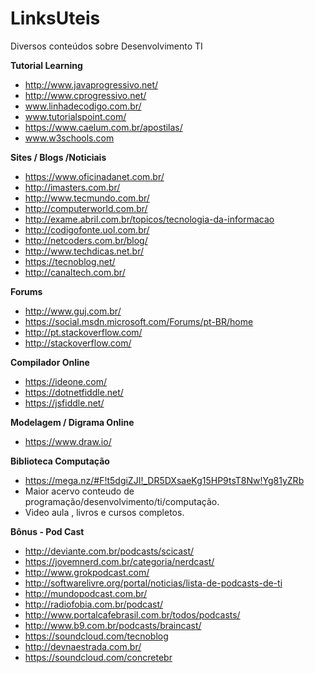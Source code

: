 # LinksUteis
Diversos conteúdos sobre Desenvolvimento TI

**Tutorial Learning** 
* http://www.javaprogressivo.net/
* http://www.cprogressivo.net/
* www.linhadecodigo.com.br/
* www.tutorialspoint.com/
* https://www.caelum.com.br/apostilas/
* www.w3schools.com

**Sites / Blogs /Noticiais**
* https://www.oficinadanet.com.br/
* http://imasters.com.br/
* http://www.tecmundo.com.br/
* http://computerworld.com.br/ 
* http://exame.abril.com.br/topicos/tecnologia-da-informacao 
* http://codigofonte.uol.com.br/
* http://netcoders.com.br/blog/
* http://www.techdicas.net.br/
* https://tecnoblog.net/
* http://canaltech.com.br/

**Forums**
* http://www.guj.com.br/
* https://social.msdn.microsoft.com/Forums/pt-BR/home
* http://pt.stackoverflow.com/
* http://stackoverflow.com/

**Compilador Online**
* https://ideone.com/
* https://dotnetfiddle.net/
* https://jsfiddle.net/

**Modelagem / Digrama Online**
* https://www.draw.io/

**Biblioteca Computação**
* https://mega.nz/#F!t5dgiZJI!_DR5DXsaeKg15HP9tsT8Nw!Yg81yZRb
* Maior acervo conteudo de programação/desenvolvimento/ti/computação.
* Video aula , livros e cursos completos. 

**Bônus  - Pod Cast**
* http://deviante.com.br/podcasts/scicast/
* https://jovemnerd.com.br/categoria/nerdcast/
* http://www.grokpodcast.com/
* http://softwarelivre.org/portal/noticias/lista-de-podcasts-de-ti
* http://mundopodcast.com.br/
* http://radiofobia.com.br/podcast/
* http://www.portalcafebrasil.com.br/todos/podcasts/
* http://www.b9.com.br/podcasts/braincast/
* https://soundcloud.com/tecnoblog
* http://devnaestrada.com.br/
* https://soundcloud.com/concretebr
